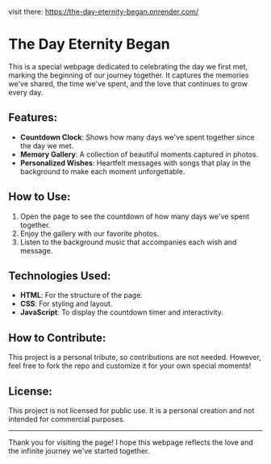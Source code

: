 visit there: https://the-day-eternity-began.onrender.com/

# The Day Eternity Began

This is a special webpage dedicated to celebrating the day we first met, marking the beginning of our journey together. It captures the memories we've shared, the time we've spent, and the love that continues to grow every day.

## Features:
- **Countdown Clock**: Shows how many days we've spent together since the day we met.
- **Memory Gallery**: A collection of beautiful moments captured in photos.
- **Personalized Wishes**: Heartfelt messages with songs that play in the background to make each moment unforgettable.

## How to Use:
1. Open the page to see the countdown of how many days we've spent together.
2. Enjoy the gallery with our favorite photos.
3. Listen to the background music that accompanies each wish and message.

## Technologies Used:
- **HTML**: For the structure of the page.
- **CSS**: For styling and layout.
- **JavaScript**: To display the countdown timer and interactivity.

## How to Contribute:
This project is a personal tribute, so contributions are not needed. However, feel free to fork the repo and customize it for your own special moments!

## License:
This project is not licensed for public use. It is a personal creation and not intended for commercial purposes.

---

Thank you for visiting the page! I hope this webpage reflects the love and the infinite journey we've started together.

